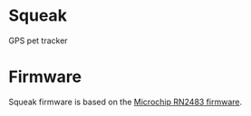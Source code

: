 # Squeak
GPS pet tracker


# Firmware
Squeak firmware is based on the [Microchip RN2483 firmware](https://github.com/MicrochipTech/RN2xx3_LORAWAN_FIRMWARE).

